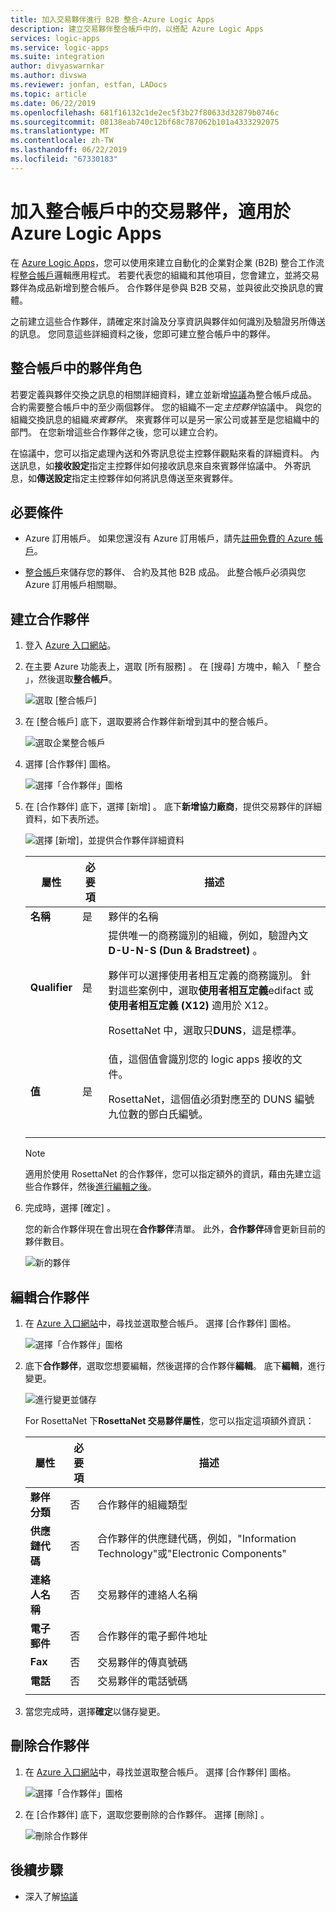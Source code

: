 ```yaml
---
title: 加入交易夥伴進行 B2B 整合-Azure Logic Apps
description: 建立交易夥伴整合帳戶中的，以搭配 Azure Logic Apps
services: logic-apps
ms.service: logic-apps
ms.suite: integration
author: divyaswarnkar
ms.author: divswa
ms.reviewer: jonfan, estfan, LADocs
ms.topic: article
ms.date: 06/22/2019
ms.openlocfilehash: 681f16132c1de2ec5f3b27f80633d32879b0746c
ms.sourcegitcommit: 08138eab740c12bf68c787062b101a4333292075
ms.translationtype: MT
ms.contentlocale: zh-TW
ms.lasthandoff: 06/22/2019
ms.locfileid: "67330183"
---
```

# <a name="add-trading-partners-to-integration-accounts-for-azure-logic-apps"></a>加入整合帳戶中的交易夥伴，適用於 Azure Logic Apps

在  [Azure Logic Apps](../logic-apps/logic-apps-overview.md)，您可以使用來建立自動化的企業對企業 (B2B) 整合工作流程[整合帳戶](../logic-apps/logic-apps-enterprise-integration-create-integration-account.md)邏輯應用程式。 若要代表您的組織和其他項目，您會建立，並將交易夥伴為成品新增到整合帳戶。 合作夥伴是參與 B2B 交易，並與彼此交換訊息的實體。

之前建立這些合作夥伴，請確定來討論及分享資訊與夥伴如何識別及驗證另所傳送的訊息。 您同意這些詳細資料之後，您即可建立整合帳戶中的夥伴。

## <a name="partner-roles-in-integration-accounts"></a>整合帳戶中的夥伴角色

若要定義與夥伴交換之訊息的相關詳細資料，建立並新增[協議](../logic-apps/logic-apps-enterprise-integration-agreements.md)為整合帳戶成品。 合約需要整合帳戶中的至少兩個夥伴。 您的組織不一定*主控夥伴*協議中。 與您的組織交換訊息的組織*來賓夥伴*。 來賓夥伴可以是另一家公司或甚至是您組織中的部門。 在您新增這些合作夥伴之後，您可以建立合約。

在協議中，您可以指定處理內送和外寄訊息從主控夥伴觀點來看的詳細資料。 內送訊息，如**接收設定**指定主控夥伴如何接收訊息來自來賓夥伴協議中。 外寄訊息，如**傳送設定**指定主控夥伴如何將訊息傳送至來賓夥伴。

## <a name="prerequisites"></a>必要條件

* Azure 訂用帳戶。 如果您還沒有 Azure 訂用帳戶，請先[註冊免費的 Azure 帳戶](https://azure.microsoft.com/free/)。

* [整合帳戶](../logic-apps/logic-apps-enterprise-integration-create-integration-account.md)來儲存您的夥伴、 合約及其他 B2B 成品。 此整合帳戶必須與您 Azure 訂用帳戶相關聯。

## <a name="create-partner"></a>建立合作夥伴

1. 登入 [Azure 入口網站](https://portal.azure.com)。

1. 在主要 Azure 功能表上，選取 [所有服務]  。 在 [搜尋] 方塊中，輸入 「 整合 」，然後選取**整合帳戶**。

   ![選取 [整合帳戶]](./media/logic-apps-enterprise-integration-partners/find-integration-accounts.png)

1. 在 [整合帳戶]  底下，選取要將合作夥伴新增到其中的整合帳戶。

   ![選取企業整合帳戶](./media/logic-apps-enterprise-integration-partners/select-integration-account.png)

1. 選擇 [合作夥伴]  圖格。

   ![選擇「合作夥伴」圖格](./media/logic-apps-enterprise-integration-partners/choose-partners.png)

1. 在 [合作夥伴]  底下，選擇 [新增]  。 底下**新增協力廠商**，提供交易夥伴的詳細資料，如下表所述。

   ![選擇 [新增]，並提供合作夥伴詳細資料](./media/logic-apps-enterprise-integration-partners/add-partners.png)

   | 屬性 | 必要項 | 描述 |
   |----------|----------|-------------|
   | **名稱** | 是 | 夥伴的名稱 |
   | **Qualifier** | 是 | 提供唯一的商務識別的組織，例如，驗證內文**D-U-N-S (Dun & Bradstreet)** 。 <p>夥伴可以選擇使用者相互定義的商務識別。 針對這些案例中，選取**使用者相互定義**edifact 或**使用者相互定義 (X12)** 適用於 X12。 <p>RosettaNet 中，選取只**DUNS**，這是標準。 |
   | **值** | 是 | 值，這個值會識別您的 logic apps 接收的文件。 <p>RosettaNet，這個值必須對應至的 DUNS 編號九位數的鄧白氏編號。 |
   ||||

   > [!NOTE]
   > 適用於使用 RosettaNet 的合作夥伴，您可以指定額外的資訊，藉由先建立這些合作夥伴，然後[進行編輯之後](#edit-partner)。

1. 完成時，選擇 [確定]  。

   您的新合作夥伴現在會出現在**合作夥伴**清單。 此外，**合作夥伴**磚會更新目前的夥伴數目。

   ![新的夥伴](./media/logic-apps-enterprise-integration-partners/new-partner.png)

<a name="edit-partner"></a>

## <a name="edit-partner"></a>編輯合作夥伴

1. 在 [Azure 入口網站](https://portal.azure.com)中，尋找並選取整合帳戶。
選擇 [合作夥伴]  圖格。

   ![選擇「合作夥伴」圖格](./media/logic-apps-enterprise-integration-partners/edit.png)

1. 底下**合作夥伴**，選取您想要編輯，然後選擇的合作夥伴**編輯**。 底下**編輯**，進行變更。

   ![進行變更並儲存](./media/logic-apps-enterprise-integration-partners/edit-partner.png)

   For RosettaNet 下**RosettaNet 交易夥伴屬性**，您可以指定這項額外資訊：

   | 屬性 | 必要項 | 描述 |
   |----------|----------|-------------|
   | **夥伴分類** | 否 | 合作夥伴的組織類型 |
   | **供應鏈代碼** | 否 | 合作夥伴的供應鏈代碼，例如，"Information Technology"或"Electronic Components" |
   | **連絡人名稱** | 否 | 交易夥伴的連絡人名稱 |
   | **電子郵件** | 否 | 合作夥伴的電子郵件地址 |
   | **Fax** | 否 | 交易夥伴的傳真號碼 |
   | **電話** | 否 | 交易夥伴的電話號碼 |
   ||||

1. 當您完成時，選擇**確定**以儲存變更。

## <a name="delete-partner"></a>刪除合作夥伴

1. 在 [Azure 入口網站](https://portal.azure.com)中，尋找並選取整合帳戶。 選擇 [合作夥伴]  圖格。

   ![選擇「合作夥伴」圖格](./media/logic-apps-enterprise-integration-partners/choose-partners-to-delete.png)

1. 在 [合作夥伴]  底下，選取您要刪除的合作夥伴。 選擇 [刪除]  。

   ![刪除合作夥伴](./media/logic-apps-enterprise-integration-partners/delete-partner.png)

## <a name="next-steps"></a>後續步驟

* 深入了解[協議](../logic-apps/logic-apps-enterprise-integration-agreements.md)